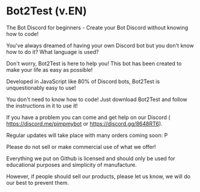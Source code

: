 # Bot2Test (v.EN)
The Bot Discord for beginners - Create your Bot Discord without knowing how to code!

You've always dreamed of having your own Discord bot but you don't know how to do it? What language is used?

Don't worry, Bot2Test is here to help you! This bot has been created to make your life as easy as possible!

Developed in JavaScript like 80% of Discord bots, Bot2Test is unquestionably easy to use!

You don't need to know how to code! Just download Bot2Test and follow the instructions in it to use it!

If you have a problem you can come and get help on our Discord ( https://discord.me/pimpmybot or https://discord.gg/8648RT6).

Regular updates will take place with many orders coming soon: P

Please do not sell or make commercial use of what we offer!

Everything we put on Github is licensed and should only be used for educational purposes and simplicity of manufacture.

However, if people should sell our products, please let us know, we will do our best to prevent them.

